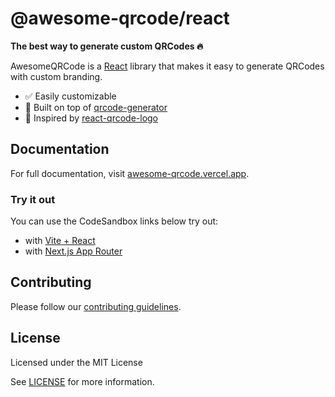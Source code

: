 # @awesome-qrcode/react

**The best way to generate custom QRCodes 🔥**

AwesomeQRCode is a [React](https://reactjs.org/) library that makes it easy to generate QRCodes with custom branding.

- ✅ Easily customizable
- 🦄 Built on top of [qrcode-generator](https://github.com/kazuhikoarase/qrcode-generator)
- 🧠 Inspired by [react-qrcode-logo](https://github.com/gcoro/react-qrcode-logo)

## Documentation

For full documentation, visit [awesome-qrcode.vercel.app](https://awesome-qrcode.vercel.app/docs).

### Try it out

You can use the CodeSandbox links below try out:

- with [Vite + React](https://codesandbox.io/p/sandbox/vite-wpebgz)
- with [Next.js App Router](https://codesandbox.io/p/sandbox/nextjs-with-app-3po11o)

## Contributing

Please follow our [contributing guidelines](./.github/CONTRIBUTING.md).

## License

Licensed under the MIT License

See [LICENSE](./LICENSE) for more information.
